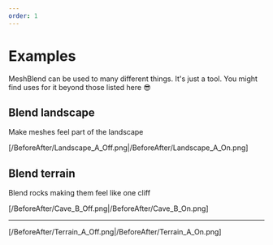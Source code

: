 ```yaml
---
order: 1
---
```


# Examples

MeshBlend can be used to many different things. It's just a tool. You might find uses for it beyond those listed here 😎

## Blend landscape

Make meshes feel part of the landscape

[/BeforeAfter/Landscape_A_Off.png|/BeforeAfter/Landscape_A_On.png]

## Blend terrain

Blend rocks making them feel like one cliff

[/BeforeAfter/Cave_B_Off.png|/BeforeAfter/Cave_B_On.png]

---

[/BeforeAfter/Terrain_A_Off.png|/BeforeAfter/Terrain_A_On.png]